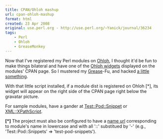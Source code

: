```yaml
---
title: CPAN/Ohloh mashup
url: cpan-ohloh-mashup
format: html
created: 23 Apr 2008
original: use.perl.org - http://use.perl.org/~Yanick/journal/36234
tags:
    - Perl
    - Ohloh
    - GreaseMonkey
---
```


<p>
Now that I've registered my Perl modules on
<a href="http://www.ohloh.net/" rel="nofollow">Ohloh</a>,
I thought it'd be fun to make things bilateral
and have one of the <a href="http://www.ohloh.net/projects/test-pod-snippets/widgets" rel="nofollow">Ohloh widgets</a>
displayed on the
modules' CPAN page.  So I mustered my <a href="http://www.greasespot.net/" rel="nofollow">Grease</a>-Fu, and
hacked
<a href="http://userscripts.org/scripts/show/25525" rel="nofollow">a little something</a>.
</p><p>
With that little script installed, if a module dist is registered
on Ohloh [*], its widget will appear on the right side of
the CPAN page right below the gravatar picture.
</p><p>
For sample modules, have a gander at
<a href="http://search.cpan.org/~yanick/Test-Pod-Snippets-0.02/" rel="nofollow">
Test::Pod::Snippet</a> or
<a href="http://search.cpan.org/~yanick/XML-XPathScript" rel="nofollow">XML::XPathScript</a>.
</p><p>
<b>[*]</b> The project must also be configured to have a
<a href="http://www.ohloh.net/announcements/human_project_urls" rel="nofollow">name url</a>
corresponding to module's name in lowercase and with all '::'
substitued by '-' (e.g., 'Test::Pod::Snippets' => 'test-pod-snippets').
</p>
